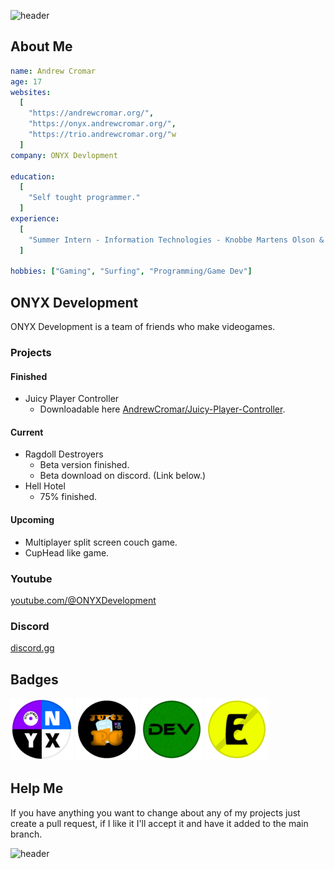 ![header](<https://capsule-render.vercel.app/api?type=waving&color=auto&text=Andrew Cromar&fontColor=FFFFFF&section=header>)

## About Me
```yaml
name: Andrew Cromar
age: 17
websites:
  [
    "https://andrewcromar.org/",
    "https://onyx.andrewcromar.org/",
    "https://trio.andrewcromar.org/"w
  ]
company: ONYX Devlopment

education:
  [
    "Self tought programmer."
  ]
experience:
  [
    "Summer Intern - Information Technologies - Knobbe Martens Olson & Bear LLP."
  ]

hobbies: ["Gaming", "Surfing", "Programming/Game Dev"]
```

## ONYX Development
ONYX Development is a team of friends who make videogames.
### Projects
#### Finished
* Juicy Player Controller
  * Downloadable here [AndrewCromar/Juicy-Player-Controller](https://github.com/AndrewCromar/Juicy-Player-Controller).
#### Current
* Ragdoll Destroyers
  * Beta version finished.
  * Beta download on discord. (Link below.)
* Hell Hotel
  * 75% finished.
#### Upcoming
* Multiplayer split screen couch game.
* CupHead like game.
### Youtube
[youtube.com/@ONYXDevelopment](https://www.youtube.com/@ONYXDevelopment)
### Discord
[discord.gg](https://discord.gg/2maTr7RQQQ)

## Badges
![badge_onyx](badges/badge_onyx.png)
![badge_juicy](badges/badge_juicy.png)
![badge_developer](badges/badge_developer.png)
![badge_employee](badges/badge_employee.png)

## Help Me
If you have anything you want to change about any of my projects just create a pull request, if I like it I'll accept it and have it added to the main branch.

![header](<https://capsule-render.vercel.app/api?type=waving&color=auto&fontColor=FFFFFF&section=footer>)
